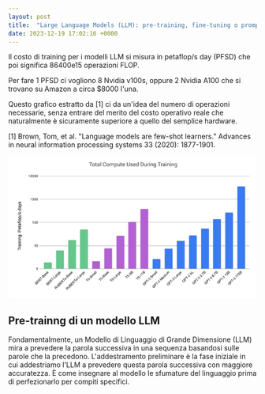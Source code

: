 ```yaml
---
layout: post
title:  "Large Language Models (LLM): pre-training, fine-tuning o prompt engineering"
date: 2023-12-19 17:02:16 +0000
---
```



Il costo di training per i modelli LLM si misura in petaflop/s day (PFSD) che poi significa 86400e15 operazioni FLOP.

Per fare 1 PFSD ci vogliono 8 Nvidia v100s, oppure 2 Nvidia A100 che si trovano su Amazon a circa $8000 l'una.

Questo grafico estratto da [1] ci da un'idea del numero di operazioni necessarie, senza entrare del merito del costo operativo reale che naturalmente è sicuramente superiore a quello del semplice hardware.

[1] Brown, Tom, et al. "Language models are few-shot learners." Advances in neural information processing systems 33 (2020): 1877-1901.

![image](/images/training-cost.png)


## Pre-trainng di un modello LLM

Fondamentalmente, un Modello di Linguaggio di Grande Dimensione (LLM) mira a prevedere la parola successiva in una sequenza basandosi sulle parole che la precedono. L'addestramento preliminare è la fase iniziale in cui addestriamo l'LLM a prevedere questa parola successiva con maggiore accuratezza. È come insegnare al modello le sfumature del linguaggio prima di perfezionarlo per compiti specifici.